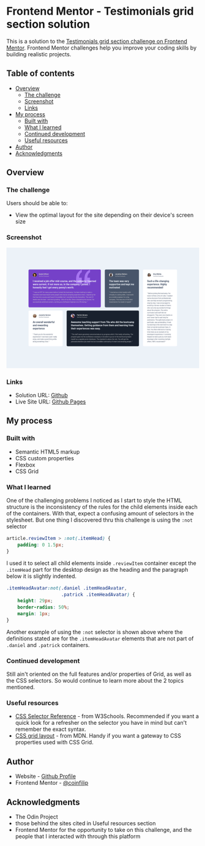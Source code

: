 # Frontend Mentor - Testimonials grid section solution

This is a solution to the [Testimonials grid section challenge on Frontend Mentor](https://www.frontendmentor.io/challenges/testimonials-grid-section-Nnw6J7Un7). Frontend Mentor challenges help you improve your coding skills by building realistic projects. 

## Table of contents

- [Overview](#overview)
  - [The challenge](#the-challenge)
  - [Screenshot](#screenshot)
  - [Links](#links)
- [My process](#my-process)
  - [Built with](#built-with)
  - [What I learned](#what-i-learned)
  - [Continued development](#continued-development)
  - [Useful resources](#useful-resources)
- [Author](#author)
- [Acknowledgments](#acknowledgments)

## Overview

### The challenge

Users should be able to:

- View the optimal layout for the site depending on their device's screen size

### Screenshot

![](./Screenshot.png)

### Links

- Solution URL: [Github](https://github.com/coinfilip/frontend-mentor/tree/main/junior/testimonials-grid-section-main)
- Live Site URL: [Github Pages](https://coinfilip.github.io/frontend-mentor/junior/testimonials-grid-section-main)

## My process

### Built with

- Semantic HTML5 markup
- CSS custom properties
- Flexbox
- CSS Grid

### What I learned

One of the challenging problems I noticed as I start to style the HTML structure is the inconsistency of the rules for the child elements inside each of the containers. With that, expect a confusing amount of selectors in the stylesheet. But one thing I discovered thru this challenge is using the ```:not``` selector

```css
article.reviewItem > :not(.itemHead) {
    padding: 0 1.5px;
}
```

I used it to select all child elements inside ```.reviewItem``` container except the ```.itemHead``` part for the desktop design as the heading and the paragraph below it is slightly indented. 

```css
.itemHeadAvatar:not(.daniel .itemHeadAvatar, 
                    .patrick .itemHeadAvatar) {
    height: 29px;
    border-radius: 50%;
    margin: 1px;
}
```

Another example of using the ```:not``` selector is shown above where the definitions stated are for the ```.itemHeadAvatar``` elements that are not part of ```.daniel``` and ```.patrick``` containers.

### Continued development

Still ain't oriented on the full features and/or properties of Grid, as well as the CSS selectors. So would continue to learn more about the 2 topics mentioned.

### Useful resources

- [CSS Selector Reference](https://www.w3schools.com/cssref/css_selectors.php) - from W3Schools. Recommended if you want a quick look for a refresher on the selector you have in mind but can't remember the exact syntax.
- [CSS grid layout](https://developer.mozilla.org/en-US/docs/Web/CSS/CSS_grid_layout#reference) - from MDN. Handy if you want a gateway to CSS properties used with CSS Grid.

## Author

- Website - [Github Profile](https://github.com/coinfilip)
- Frontend Mentor - [@coinfilip](https://www.frontendmentor.io/profile/coinfilip)

## Acknowledgments

- The Odin Project
- those behind the sites cited in Useful resources section 
- Frontend Mentor for the opportunity to take on this challenge, and the people that I interacted with through this platform
